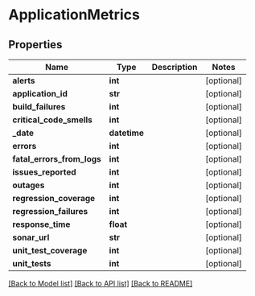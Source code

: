 # ApplicationMetrics

## Properties
Name | Type | Description | Notes
------------ | ------------- | ------------- | -------------
**alerts** | **int** |  | [optional] 
**application_id** | **str** |  | [optional] 
**build_failures** | **int** |  | [optional] 
**critical_code_smells** | **int** |  | [optional] 
**_date** | **datetime** |  | [optional] 
**errors** | **int** |  | [optional] 
**fatal_errors_from_logs** | **int** |  | [optional] 
**issues_reported** | **int** |  | [optional] 
**outages** | **int** |  | [optional] 
**regression_coverage** | **int** |  | [optional] 
**regression_failures** | **int** |  | [optional] 
**response_time** | **float** |  | [optional] 
**sonar_url** | **str** |  | [optional] 
**unit_test_coverage** | **int** |  | [optional] 
**unit_tests** | **int** |  | [optional] 

[[Back to Model list]](../README.md#documentation-for-models) [[Back to API list]](../README.md#documentation-for-api-endpoints) [[Back to README]](../README.md)



